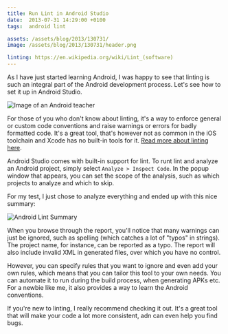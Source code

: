 ```yaml
---
title: Run Lint in Android Studio
date:  2013-07-31 14:29:00 +0100
tags:  android lint

assets: /assets/blog/2013/130731/
image: /assets/blog/2013/130731/header.png

linting: https://en.wikipedia.org/wiki/Lint_(software)
---
```


As I have just started learning Android, I was happy to see that linting is such 
an integral part of the Android development process. Let's see how to set it up 
in Android Studio.

![Image of an Android teacher]({{page.image}})

For those of you who don't know about linting, it's a way to enforce general or
custom code conventions and raise warnings or errors for badly formatted code. It's
a great tool, that's however not as common in the iOS toolchain and Xcode has no
built-in tools for it. [Read more about linting here]({{page.linting}}).

Android Studio comes with built-in support for lint. To runt lint and analyze an
Android project, simply select `Analyze > Inspect Code`. In the popup window that
appears, you can set the scope of the analysis, such as which projects to analyze
and which to skip. 

For my test, I just chose to analyze everything and ended up with this nice summary:

![Android Lint Summary]({{page.assets}}lint.png)

When you browse through the report, you'll notice that many warnings can just be
ignored, such as spelling (which catches a lot of "typos" in strings). The project 
name, for instance, can be reported as a typo. The report will also include invalid 
XML in generated files, over which you have no control.

However, you can specify rules that you want to ignore and even add your own rules,
which means that you can tailor this tool to your own needs. You can automate it
to run during the build process, when generating APKs etc. For a newbie like me, it
also provides a way to learn the Android conventions.

If you're new to linting, I really recommend checking it out. It's a great tool
that will make your code a lot more consistent, adn can even help you find bugs.